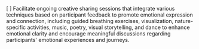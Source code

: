 [ ] Facilitate ongoing creative sharing sessions that integrate various techniques based on participant feedback to promote emotional expression and connection, including guided breathing exercises, visualization, nature-specific activities, music, poetry, visual storytelling, and dance to enhance emotional clarity and encourage meaningful discussions regarding participants' emotional experiences and journeys.